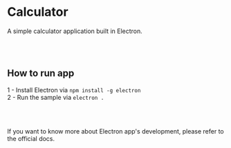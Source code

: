# Calculator
A simple calculator application built in Electron.

<br/><br/>

## How to run app


1 - Install Electron via `npm install -g electron`
<br/>
2 - Run the sample via `electron .`


<br/><br/>

If you want to know more about Electron app's development, please refer to the official docs.
